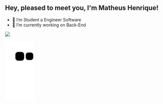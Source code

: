 ## Hey, pleased to meet you, I'm Matheus Henrique!

- 🌱 I’m Student a Engineer Software
- 🔭 I’m currently working on Back-End


<div> 
 
  <a href="https://www.linkedin.com/in/matheus---henrique/" target="_blank"><img src="https://img.shields.io/badge/-LinkedIn-%230077B5?style=for-the-badge&logo=linkedin&logoColor=white" target="_blank"></a> 
 
  ![Snake animation](https://github.com/rafaballerini/rafaballerini/blob/output/github-contribution-grid-snake.svg)
 
</div>
